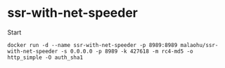 # ssr-with-net-speeder

Start

```
docker run -d --name ssr-with-net-speeder -p 8989:8989 malaohu/ssr-with-net-speeder -s 0.0.0.0 -p 8989 -k 427618 -m rc4-md5 -o http_simple -O auth_sha1

```
